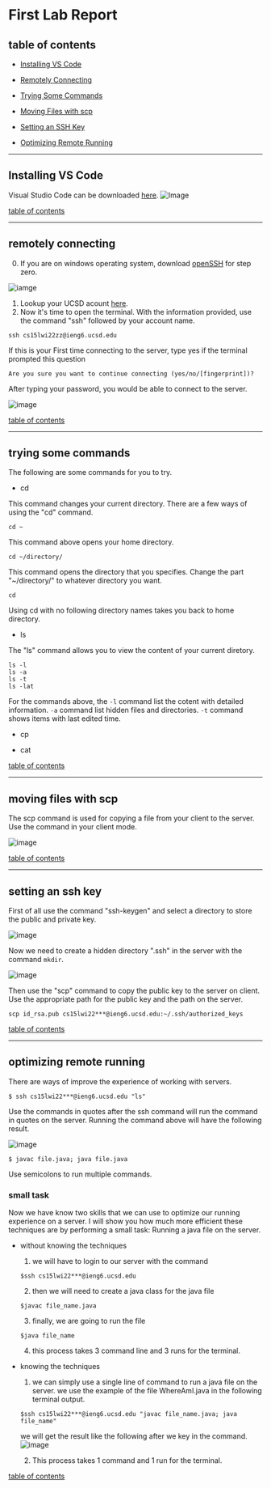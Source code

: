# First Lab Report

## table of contents

* [Installing VS Code](https://alanthisis.github.io/cse15l-lab-reports/lab-report-1-week-2.html#installing-vs-code)

* [Remotely Connecting](https://alanthisis.github.io/cse15l-lab-reports/lab-report-1-week-2.html#remotely-connecting)

* [Trying Some Commands](https://alanthisis.github.io/cse15l-lab-reports/lab-report-1-week-2.html#trying-some-commands)

* [Moving Files with scp](https://alanthisis.github.io/cse15l-lab-reports/lab-report-1-week-2.html#moving-files-with-scp)

* [Setting an SSH Key](https://alanthisis.github.io/cse15l-lab-reports/lab-report-1-week-2.html#setting-an-ssh-key)

* [Optimizing Remote Running](https://alanthisis.github.io/cse15l-lab-reports/lab-report-1-week-2.html#optimizing-remote-running)

---

## Installing VS Code

Visual Studio Code can be downloaded [here](https://code.visualstudio.com/).
![Image](screenshots/vscode.png)

[table of contents](https://alanthisis.github.io/cse15l-lab-reports/lab-report-1-week-2.html#table-of-contents)

---

## remotely connecting
0) If you are on windows operating system, download [openSSH](https://docs.microsoft.com/en-us/windows-server/administration/openssh/openssh_install_firstuse) for step zero.

![iamge](screenshots/openssh.png)

1) Lookup your UCSD acount [here](https://sdacs.ucsd.edu/~icc/index.php).
2) Now it's time to open the terminal. With the information provided, use the command "ssh" followed by your account name. 
```
ssh cs15lwi22zz@ieng6.ucsd.edu
```
If this is your First time connecting to the server, type yes if the terminal prompted this question 
```
Are you sure you want to continue connecting (yes/no/[fingerprint])?
```
After typing your password, you would be able to connect to the server.

![image](screenshots/terminal.png)

[table of contents](https://alanthisis.github.io/cse15l-lab-reports/lab-report-1-week-2.html#table-of-contents)

---
## trying some commands

The following are some commands for you to try.

* cd

This command changes your current directory. There are a few ways of using the "cd" command.

```
cd ~
```
This command above opens your home directory.

```
cd ~/directory/
```
This command opens the directory that you specifies. Change the part "~/directory/" to whatever directory you want.
```
cd 
```

Using cd with no following directory names takes you back to home directory.

* ls

The "ls" command allows you to view the content of your current diretory.

```
ls -l
ls -a
ls -t
ls -lat
```
For the commands above, the `-l` command list the cotent with detailed information. `-a` command list hidden files and directories. `-t` command shows items with last edited time.
* cp

* cat

[table of contents](https://alanthisis.github.io/cse15l-lab-reports/lab-report-1-week-2.html#table-of-contents)

---
## moving files with scp

The scp command is used for copying a file from your client to the server.
Use the command in your client mode.

![image](screenshots/scp.png)

[table of contents](https://alanthisis.github.io/cse15l-lab-reports/lab-report-1-week-2.html#table-of-contents)

---
## setting an ssh key

First of all use the command "ssh-keygen" and select a directory to store the public and private key.

![image](screenshots/keygen.png)

Now we need to create a hidden directory ".ssh" in the server with the command `mkdir`.

![image](screenshots/mkdir.png)


Then use the "scp" command to copy the public key to the server on client. Use the appropriate path for the public key and the path on the server. 

```
scp id_rsa.pub cs15lwi22***@ieng6.ucsd.edu:~/.ssh/authorized_keys
```
[table of contents](https://alanthisis.github.io/cse15l-lab-reports/lab-report-1-week-2.html#table-of-contents)

---
## optimizing remote running

There are ways of improve the experience of working with servers.

```
$ ssh cs15lwi22***@ieng6.ucsd.edu "ls"
```
Use the commands in quotes after the ssh command will run the command in quotes on the server. Running the command above will have the following result.

![image](screenshots/part8-1.png)



```
$ javac file.java; java file.java
```

Use semicolons to run multiple commands.
### small task

Now we have know two skills that we can use to optimize our running experience on a server. I will show you how much more efficient these techniques are by performing a small task: Running a java file on the server.

* without knowing the techniques
    1) we will have to login to our server with the command 
    ```
    $ssh cs15lwi22***@ieng6.ucsd.edu
    ```
    2) then we will need to create a java class for the java file
    ```
    $javac file_name.java
    ```
    3) finally, we are going to run the file
    ```
    $java file_name
    ``` 
    4) this process takes 3 command line and 3 runs for the terminal.
* knowing the techniques
    1) we can simply use a single line of command to run a java file on the server. we use the example of the file WhereAmI.java in the following terminal output.
    ```
    $ssh cs15lwi22***@ieng6.ucsd.edu "javac file_name.java; java file_name"
    ```
    we will get the result like the following after we key in the command.
    ![image](screenshots/fastrun.png)

    2) This process takes 1 command and 1 run for the terminal.


[table of contents](https://alanthisis.github.io/cse15l-lab-reports/lab-report-1-week-2.html#table-of-contents)